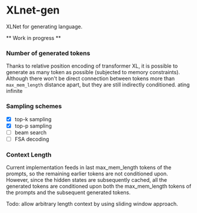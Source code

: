 # XLnet-gen
XLNet for generating language.

** Work in progress **

### Number of generated tokens
Thanks to relative position encoding of transformer XL, it is possible to generate as many token as possible (subjected to memory constraints). Although there won't be direct connection between tokens more than `max_mem_length` distance apart, but they are still indirectly conditioned.
ating infinite 

### Sampling schemes
- [x] top-k sampling
- [x] top-p sampling
- [ ] beam search
- [ ] FSA decoding

### Context Length
Current implementation feeds in last max_mem_length tokens of the prompts, so the remaining earlier tokens are not conditioned upon. However, since the hidden states are subsequently cached, all the generated tokens are conditioned upon both the max_mem_length tokens of the prompts and the subsequent generated tokens.

Todo: allow arbitrary length context by using sliding window approach.